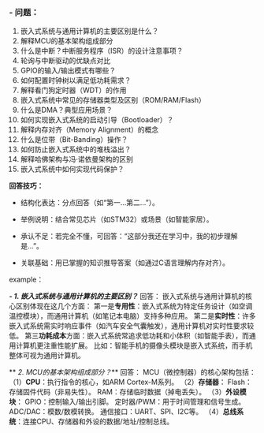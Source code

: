 ### - **问题：**

1. 嵌入式系统与通用计算机的主要区别是什么？
2. 解释MCU的基本架构组成部分
3. 什么是中断？中断服务程序（ISR）的设计注意事项？
4. 轮询与中断驱动的优缺点对比
5. GPIO的输入/输出模式有哪些？
6. 如何配置时钟树以满足低功耗需求？
7. 解释看门狗定时器（WDT）的作用
8. 嵌入式系统中常见的存储器类型及区别（ROM/RAM/Flash）
9. 什么是DMA？典型应用场景？
10. 如何实现嵌入式系统的启动引导（Bootloader）？
11. 解释内存对齐（Memory Alignment）的概念
12. 什么是位带（Bit-Banding）操作？
13. 如何防止嵌入式系统中的堆栈溢出？
14. 解释哈佛架构与冯·诺依曼架构的区别
15. 嵌入式系统中如何实现代码保护？

**回答技巧：**

- 结构化表达：分点回答（如“第一…第二…”）。

- 举例说明：结合常见芯片（如STM32）或场景（如智能家居）。
 
- 承认不足：若完全不懂，可回答：“这部分我还在学习中，我的初步理解是…”。
 
- 关联基础：用已掌握的知识推导答案（如通过C语言理解内存对齐）。

example：

**_- 1. 嵌入式系统与通用计算机的主要区别？_**
回答：
嵌入式系统与通用计算机的核心区别体现在这几个方面：
第一是**专用性**：嵌入式系统为特定任务设计（如空调温控模块），而通用计算机（如笔记本电脑）支持多种应用。
第二是**实时性**：许多嵌入式系统需实时响应事件（如汽车安全气囊触发），通用计算机对实时性要求较低。
第三**功耗成本**方面：嵌入式系统常追求低功耗和小体积（如智能手表），而通用计算机更注重性能扩展。
比如：智能手机的摄像头模块是嵌入式系统，而手机整体可视为通用计算机。

** _2. MCU的基本架构组成部分？_**
回答：
MCU（微控制器）的核心架构包括：
（1）**CPU**：执行指令的核心，如ARM Cortex-M系列。
（2）**存储器**：
Flash：存储固件代码（非易失性）。
RAM：存储临时数据（掉电丢失）。
（3）**外设模块**：
GPIO：控制输入/输出引脚。
定时器/PWM：用于时间管理和信号生成。
ADC/DAC：模数/数模转换。
通信接口：UART、SPI、I2C等。
（4）**总线系统**：连接CPU、存储器和外设的数据/地址/控制总线。


